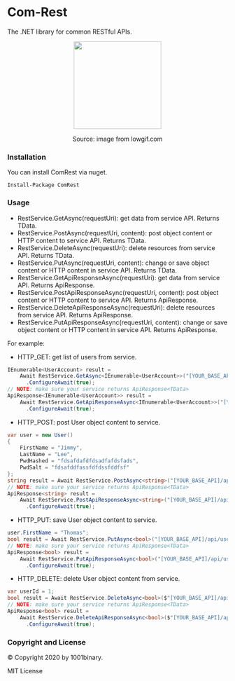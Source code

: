 # Com-Rest
The .NET library for common RESTful APIs.

<p align="center">
  <img height="200" src='https://cdn.lowgif.com/full/88e2332e965be77b-.gif'/>
</p>
<p align="center">
  Source: image from lowgif.com
</p>

### Installation

You can install ComRest via nuget.
```
Install-Package ComRest 
````

### Usage

- RestService.GetAsync(requestUri): get data from service API. Returns TData.
- RestService.PostAsync(requestUri, content): post object content or HTTP content to service API. Returns TData.
- RestService.DeleteAsync(requestUri): delete resources from service API. Returns TData.
- RestService.PutAsync(requestUri, content): change or save object content or HTTP content in service API. Returns TData.
- RestService.GetApiResponseAsync(requestUri): get data from service API. Returns ApiResponse<TData>.
- RestService.PostApiResponseAsync(requestUri, content): post object content or HTTP content to service API. Returns ApiResponse<TData>.
- RestService.DeleteApiResponseAsync(requestUri): delete resources from service API. Returns ApiResponse<TData>.
- RestService.PutApiResponseAsync(requestUri, content): change or save object content or HTTP content in service API. Returns ApiResponse<TData>.
  
For example:

- HTTP_GET: get list of users from service.
```csharp
IEnumerable<UserAccount> result =
    Await RestService.GetAsync<IEnumerable<UserAccount>>("[YOUR_BASE_API]/api/user/list")
      .ConfigureAwait(true);
// NOTE: make sure your service returns ApiResponse<TData>
ApiResponse<IEnumerable<UserAccount>> result = 
    Await RestService.GetApiResponseAsync<IEnumerable<UserAccount>>("[YOUR_BASE_API]/api/user/list")
      .ConfigureAwait(true);
````

- HTTP_POST: post User object content to service.
```csharp
var user = new User()
{
    FirstName = "Jimmy",
    LastName = "Lee",
    PwdHashed = "fdsafdafdfdsadfafdsfads",
    PwdSalt = "fdsafddfassfdfdssfddfsf"
};
string result = Await RestService.PostAsync<string>("[YOUR_BASE_API]/api/user/register", user)
// NOTE: make sure your service returns ApiResponse<TData>
ApiResponse<string> result =
    Await RestService.PostApiResponseAsync<string>("[YOUR_BASE_API]/api/user/register", user)
      .ConfigureAwait(true);
````

- HTTP_PUT: save User object content to service.
```csharp
user.FirstName = "Thomas";
bool result = Await RestService.PutAsync<bool>("[YOUR_BASE_API]/api/user/save", user)
// NOTE: make sure your service returns ApiResponse<TData>
ApiResponse<bool> result =
    Await RestService.PutApiResponseAsync<bool>("[YOUR_BASE_API]/api/user/save", user)
      .ConfigureAwait(true);
````

- HTTP_DELETE: delete User object content from service.
```csharp
var userId = 1;
bool result = Await RestService.DeleteAsync<bool>($"[YOUR_BASE_API]/api/user/delete/{userId}")
// NOTE: make sure your service returns ApiResponse<TData>
ApiResponse<bool> result =
    Await RestService.DeleteApiResponseAsync<bool>($"[YOUR_BASE_API]/api/user/delete/{userId}")
      .ConfigureAwait(true);
````

### Copyright and License
&copy; Copyright 2020 by 1001binary.

MIT License
